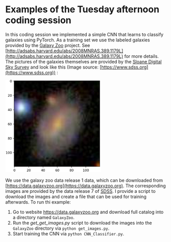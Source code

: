 # Examples of the Tuesday afternoon coding session

In this coding session we implemented a simple CNN that learns to classify galaxies using PyTorch. As a training set we use the labeled galaxies provided by the [Galaxy Zoo](https://data.galaxyzoo.org) project. See [http://adsabs.harvard.edu/abs/2008MNRAS.389.1179L](http://adsabs.harvard.edu/abs/2008MNRAS.389.1179L) for more details. The pictures of the galaxies themselves are provided by the [Sloane Digital Sky Survey](https://www.sdss.org) and look like this (Image source: [https://www.sdss.org](https://www.sdss.org))
:

<img src="./Tuesday/galaxy.png" width="300px"/> 

We use the galaxy zoo data release 1 data, which can be downloaded from [https://data.galaxyzoo.org](https://data.galaxyzoo.org). The corresponding images are provided by the data release 7 of [SDSS](http://skyserver.sdss.org/dr7/en/tools/chart/list.asp). I provide a script to download the images and create a file that can be used for training afterwards. To run thi example:

1. Go to website https://data.galaxyzoo.org and download full catalog into a directory named `GalaxyZoo`.
2. Run the *get\_get_images.py* script to download the images into the `GalaxyZoo` directory via `python get_images.py`.
3. Start training the CNN via `python CNN_Classifier.py`.
